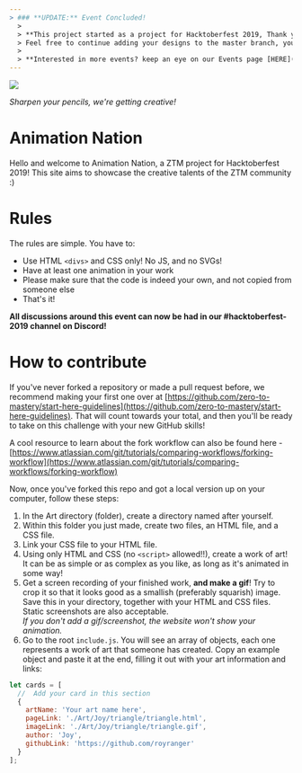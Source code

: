 ```yaml
---
> ### **UPDATE:** Event Concluded!
  >
  > **This project started as a project for Hacktoberfest 2019, Thank you to everyone that participated and made this project what it is today and we look forward to seeing you all at Hacktoberfest 2020!.
  > Feel free to continue adding your designs to the master branch, you can check out the `Hactoberfest-Edition` branch to see the project as it was at the end of the event.**
  >
  > **Interested in more events? keep an eye on our Events page [HERE](https://zerotomastery.io/events?utm_source=github&utm_medium=animation-nation)**
---
```


![](./colourpencils.png)

_Sharpen your pencils, we're getting creative!_

# Animation Nation

Hello and welcome to Animation Nation, a ZTM project for Hacktoberfest 2019! This site aims to showcase the creative talents of the ZTM community :)

# Rules

The rules are simple. You have to:

- Use HTML `<divs>` and CSS only! No JS, and no SVGs!
- Have at least one animation in your work
- Please make sure that the code is indeed your own, and not copied from someone else
- That's it!

**All discussions around this event can now be had in our #hacktoberfest-2019 channel on Discord!**

# How to contribute

If you've never forked a repository or made a pull request before, we recommend making your first one over at [https://github.com/zero-to-mastery/start-here-guidelines](https://github.com/zero-to-mastery/start-here-guidelines). That will count towards your total, and then you'll be ready to take on this challenge with your new GitHub skills!

A cool resource to learn about the fork workflow can also be found here - [https://www.atlassian.com/git/tutorials/comparing-workflows/forking-workflow](https://www.atlassian.com/git/tutorials/comparing-workflows/forking-workflow)

Now, once you've forked this repo and got a local version up on your computer, follow these steps:

1. In the Art directory (folder), create a directory named after yourself.
2. Within this folder you just made, create two files, an HTML file, and a CSS file.
3. Link your CSS file to your HTML file.
4. Using only HTML and CSS (no `<script>` allowed!!), create a work of art! It can be as simple or as complex as you like, as long as it's animated in some way!
5. Get a screen recording of your finished work, **and make a gif**! Try to crop it so that it looks good as a smallish (preferably squarish) image. Save this in your directory, together with your HTML and CSS files. Static screenshots are also acceptable.  
   _If you don't add a gif/screenshot, the website won't show your animation._
6. Go to the root `include.js`. You will see an array of objects, each one represents a work of art that someone has created. Copy an example object and paste it at the end, filling it out with your art information and links:

```js
let cards = [
  //  Add your card in this section
  {
    artName: 'Your art name here',
    pageLink: './Art/Joy/triangle/triangle.html',
    imageLink: './Art/Joy/triangle/triangle.gif',
    author: 'Joy',
    githubLink: 'https://github.com/royranger'
  }
];
```
